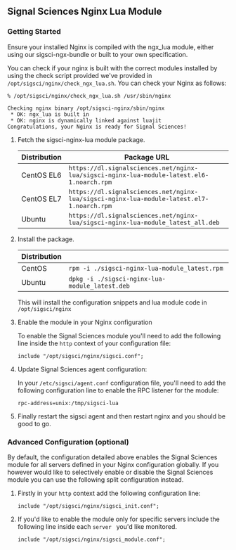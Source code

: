 ## Signal Sciences Nginx Lua Module

### Getting Started

Ensure your installed Nginx is compiled with the ngx_lua module, either using our sigsci-ngx-bundle or built to your own specification.

You can check if your nginx is built with the correct modules installed by using the check script provided we've provided in `/opt/sigsci/nginx/check_ngx_lua.sh`. You can check your Nginx as follows:

```
% /opt/sigsci/nginx/check_ngx_lua.sh /usr/sbin/nginx

Checking nginx binary /opt/sigsci-nginx/sbin/nginx
 * OK: ngx_lua is built in
 * OK: nginx is dynamically linked against luajit
Congratulations, your Nginx is ready for Signal Sciences!
```

1. Fetch the sigsci-nginx-lua module package.

    |Distribution|Package URL|
    |------------|-----------|
    |CentOS EL6  |`https://dl.signalsciences.net/nginx-lua/sigsci-nginx-lua-module-latest.el6-1.noarch.rpm`|
    |CentOS EL7  |`https://dl.signalsciences.net/nginx-lua/sigsci-nginx-lua-module-latest.el7-1.noarch.rpm`|
    |Ubuntu      |`https://dl.signalsciences.net/nginx-lua/sigsci-nginx-lua-module_latest_all.deb`|
    
2. Install the package.

    |Distribution| |
    |------------|----|
    |CentOS      | `rpm -i ./sigsci-nginx-lua-module_latest.rpm`|
    |Ubuntu      | `dpkg -i ./sigsci-nginx-lua-module_latest.deb`|
    
    This will install the configuration snippets and lua module code in `/opt/sigsci/nginx`
    

3. Enable the module in your Nginx configuration

   To enable the Signal Sciences module you'll need to add the following line inside the `http` context of your configuration file:

   ```
   include "/opt/sigsci/nginx/sigsci.conf";
   ```


4. Update Signal Sciences agent configuration:

   In your `/etc/sigsci/agent.conf` configuration file, you'll need to add the following configuration line to enable the RPC listener for the module:
   
   ```
   rpc-address=unix:/tmp/sigsci-lua
   ```
   
5. Finally restart the sigsci agent and then restart nginx and you should be good to go.


### Advanced Configuration (optional)

By default, the configuration detailed above enables the Signal Sciences module for all servers defined in your Nginx configuration globally. If you however would like to selectively enable or disable the Signal Sciences module you can use the following split configuration instead.

1. Firstly in your `http` context add the following configuration line:

   ```
   include "/opt/sigsci/nginx/sigsci_init.conf";
   ```

2. If you'd like to enable the module only for specific servers include the following line inside each `server ` you'd like monitored.

   ```
   include "/opt/sigsci/nginx/sigsci_module.conf";
   ```
